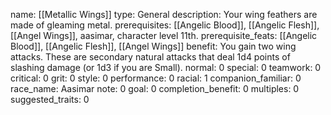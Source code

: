 name: [[Metallic Wings]]
type: General
description: Your wing feathers are made of gleaming metal.
prerequisites: [[Angelic Blood]], [[Angelic Flesh]], [[Angel Wings]], aasimar, character level 11th.
prerequisite_feats: [[Angelic Blood]], [[Angelic Flesh]], [[Angel Wings]]
benefit: You gain two wing attacks. These are secondary natural attacks that deal 1d4 points of slashing damage (or 1d3 if you are Small).
normal: 0
special: 0
teamwork: 0
critical: 0
grit: 0
style: 0
performance: 0
racial: 1
companion_familiar: 0
race_name: Aasimar
note: 0
goal: 0
completion_benefit: 0
multiples: 0
suggested_traits: 0
